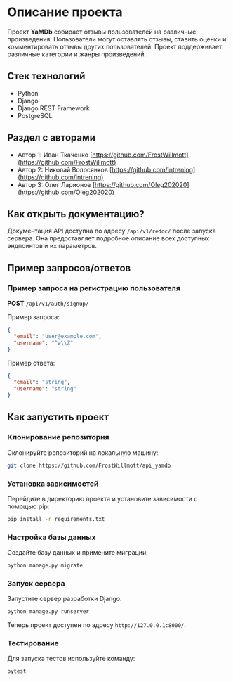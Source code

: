 # Описание проекта

Проект **YaMDb** собирает отзывы пользователей на различные произведения. Пользователи могут оставлять отзывы, ставить оценки и комментировать отзывы других пользователей. Проект поддерживает различные категории и жанры произведений.

## Стек технологий

- Python
- Django
- Django REST Framework
- PostgreSQL

## Раздел с авторами

- Автор 1: Иван Ткаченко [https://github.com/FrostWillmott](https://github.com/FrostWillmott)
- Автор 2: Николай Волосянков [https://github.com/intrening](https://github.com/intrening)
- Автор 3: Олег Ларионов [https://github.com/Oleg202020](https://github.com/Oleg202020)

## Как открыть документацию?

Документация API доступна по адресу `/api/v1/redoc/` после запуска сервера. Она предоставляет подробное описание всех доступных эндпоинтов и их параметров.

## Пример запросов/ответов

### Пример запроса на регистрацию пользователя

**POST** `/api/v1/auth/signup/`

Пример запроса:

```json
{
  "email": "user@example.com",
  "username": "^w\\Z"
}
```

Пример ответа:

```json
{
  "email": "string",
  "username": "string"
}
```

## Как запустить проект

### Клонирование репозитория

Склонируйте репозиторий на локальную машину:

```bash
git clone https://github.com/FrostWillmott/api_yamdb
```

### Установка зависимостей

Перейдите в директорию проекта и установите зависимости с помощью pip:

```bash
pip install -r requirements.txt
```

### Настройка базы данных

Создайте базу данных и примените миграции:

```bash
python manage.py migrate
```

### Запуск сервера

Запустите сервер разработки Django:

```bash
python manage.py runserver
```

Теперь проект доступен по адресу `http://127.0.0.1:8000/`.

### Тестирование

Для запуска тестов используйте команду:

```bash
pytest
```

